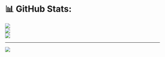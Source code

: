 # 📊 GitHub Stats:
![](https://github-readme-stats.vercel.app/api?username=6nvy&theme=react&hide_border=true&include_all_commits=false&count_private=false)<br/>
![](https://github-readme-streak-stats.herokuapp.com/?user=6nvy&theme=react&hide_border=true)<br/>
![](https://github-readme-stats.vercel.app/api/top-langs/?username=6nvy&theme=react&hide_border=true&include_all_commits=false&count_private=false&layout=compact)

---
[![](https://visitcount.itsvg.in/api?id=6nvy&icon=6&color=12)](https://visitcount.itsvg.in)

<!-- Proudly created with GPRM ( https://gprm.itsvg.in ) -->
